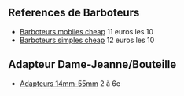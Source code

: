 ## References de Barboteurs
* [Barboteurs mobiles cheap](https://fr.aliexpress.com/item/1005003303526248.html?spm=a2g0s.9042311.0.0.65c96c37Y3q8oM) 11 euros les 10
* [Barboteurs simples cheap](https://www.aliexpress.com/item/5-10-Pcs-Water-Sealed-Valves-Home-Brew-Beer-Wine-Fermentation-Airlock-Sealed-Check-Valve-Plastic/1005002674745463.html?spm=a2g0s.9042311.0.0.65c96c37Y3q8oM) 12 euros les 10


## Adapteur Dame-Jeanne/Bouteille
* [Adapteurs 14mm-55mm](https://fr.aliexpress.com/item/1005002269279034.html?spm=a2g0s.9042311.0.0.65c96c37Y3q8oM) 2 à 6e
